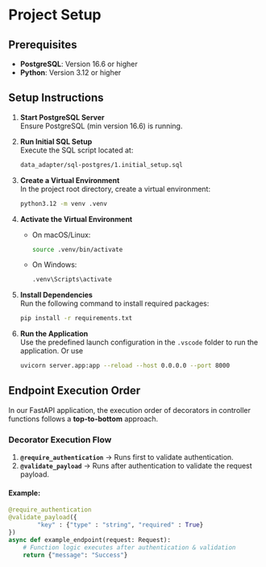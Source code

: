 # Project Setup

## Prerequisites
- **PostgreSQL**: Version 16.6 or higher
- **Python**: Version 3.12 or higher

## Setup Instructions

1. **Start PostgreSQL Server**  
   Ensure PostgreSQL (min version 16.6) is running.

2. **Run Initial SQL Setup**  
   Execute the SQL script located at:
   ```sh
   data_adapter/sql-postgres/1.initial_setup.sql
   ```

3. **Create a Virtual Environment**  
   In the project root directory, create a virtual environment:
   ```sh
   python3.12 -m venv .venv
   ```

4. **Activate the Virtual Environment**  
   - On macOS/Linux:
     ```sh
     source .venv/bin/activate
     ```
   - On Windows:
     ```sh
     .venv\Scripts\activate
     ```

5. **Install Dependencies**  
   Run the following command to install required packages:
   ```sh
   pip install -r requirements.txt
   ```

6. **Run the Application**  
   Use the predefined launch configuration in the `.vscode` folder to run the application. Or use
   ```sh
   uvicorn server.app:app --reload --host 0.0.0.0 --port 8000   
   ```



## Endpoint Execution Order

In our FastAPI application, the execution order of decorators in controller functions follows a **top-to-bottom** approach.

### **Decorator Execution Flow**
1. **`@require_authentication`** → Runs first to validate authentication.
2. **`@validate_payload`** → Runs after authentication to validate the request payload.

#### **Example:**
```python
@require_authentication
@validate_payload({
        "key" : {"type" : "string", "required" : True}
})
async def example_endpoint(request: Request):
    # Function logic executes after authentication & validation
    return {"message": "Success"}
